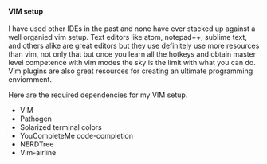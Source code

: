 #### VIM setup

I have used other IDEs in the past and none have ever stacked up against a well organied vim setup. Text
editors like atom, notepad++, sublime text, and others alike are great editors but they use definitely use
more resources than vim, not only that but once you learn all the hotkeys and obtain master level competence with
vim modes the sky is the limit with what you can do. Vim plugins are also great resources for creating an ultimate
programming enviornment.

Here are the required dependencies for my VIM setup.

* VIM
* Pathogen
* Solarized terminal colors
* YouCompleteMe code-completion
* NERDTree
* Vim-airline 


